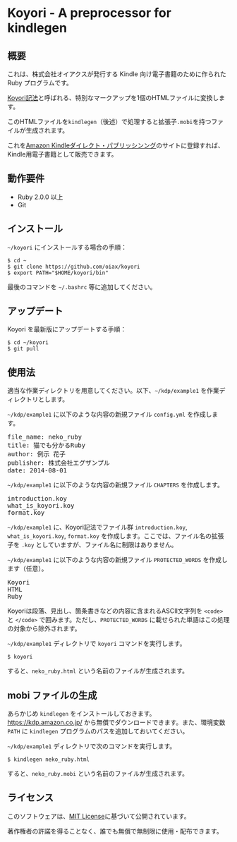 Koyori - A preprocessor for kindlegen
=====================================

## 概要

これは、株式会社オイアクスが発行する Kindle 向け電子書籍のために作られた Ruby プログラムです。

[Koyori記法](http://github.com/oiax/koyori/blob/master/doc/format.md)と呼ばれる、特別なマークアップを1個のHTMLファイルに変換します。

このHTMLファイルを`kindlegen`（後述）で処理すると拡張子`.mobi`を持つファイルが生成されます。

これを[Amazon Kindleダイレクト・パブリッシンング](https://kdp.amazon.co.jp/)のサイトに登録すれば、Kindle用電子書籍として販売できます。

## 動作要件

* Ruby 2.0.0 以上
* Git

## インストール

`~/koyori` にインストールする場合の手順：

    $ cd ~
    $ git clone https://github.com/oiax/koyori
    $ export PATH="$HOME/koyori/bin"

最後のコマンドを `~/.bashrc` 等に追加してください。

## アップデート

Koyori を最新版にアップデートする手順：

    $ cd ~/koyori
    $ git pull

## 使用法

適当な作業ディレクトリを用意してください。以下、`~/kdp/example1` を作業ディレクトリとします。

`~/kdp/example1` に以下のような内容の新規ファイル `config.yml` を作成します。

<pre>
file_name: neko_ruby
title: 猫でも分かるRuby
author: 例示 花子
publisher: 株式会社エグザンプル
date: 2014-08-01
</pre>

`~/kdp/example1` に以下のような内容の新規ファイル `CHAPTERS` を作成します。

<pre>
introduction.koy
what_is_koyori.koy
format.koy
</pre>

`~/kdp/example1` に、Koyori記法でファイル群 `introduction.koy`, `what_is_koyori.koy`, `format.koy` を作成します。ここでは、ファイル名の拡張子を `.koy` としていますが、ファイル名に制限はありません。

`~/kdp/example1` に以下のような内容の新規ファイル `PROTECTED_WORDS` を作成します（任意）。

<pre>
Koyori
HTML
Ruby
</pre>

Koyoriは段落、見出し、箇条書きなどの内容に含まれるASCII文字列を `<code>` と `</code>` で囲みます。ただし、`PROTECTED_WORDS` に載せられた単語はこの処理の対象から除外されます。

`~/kdp/example1` ディレクトリで `koyori` コマンドを実行します。

    $ koyori

すると、`neko_ruby.html` という名前のファイルが生成されます。


## mobi ファイルの生成

あらかじめ `kindlegen` をインストールしておきます。https://kdp.amazon.co.jp/ から無償でダウンロードできます。また、環境変数 `PATH` に `kindlegen` プログラムのパスを追加しておいてください。

`~/kdp/example1` ディレクトリで次のコマンドを実行します。

    $ kindlegen neko_ruby.html

すると、`neko_ruby.mobi` という名前のファイルが生成されます。


## ライセンス

このソフトウェアは、[MIT License](https://github.com/oiax/koyori/blob/master/MIT-LICENSE.txt)に基づいて公開されています。

著作権者の許諾を得ることなく、誰でも無償で無制限に使用・配布できます。
